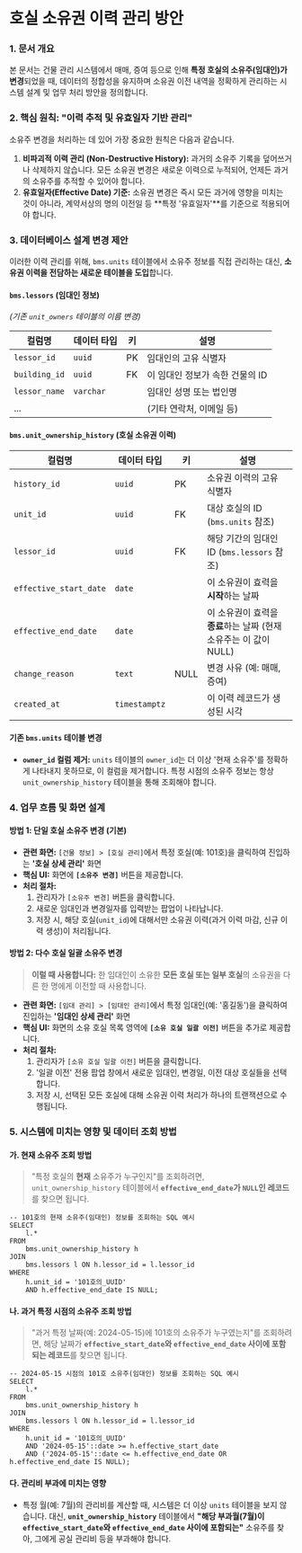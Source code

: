 # **호실 소유권 이력 관리 방안**

### **1. 문서 개요**

본 문서는 건물 관리 시스템에서 매매, 증여 등으로 인해 **특정 호실의 소유주(임대인)가 변경**되었을 때, 데이터의 정합성을 유지하며 소유권 이전 내역을 정확하게 관리하는 시스템 설계 및 업무 처리 방안을 정의합니다.

### **2. 핵심 원칙: "이력 추적 및 유효일자 기반 관리"**

소유주 변경을 처리하는 데 있어 가장 중요한 원칙은 다음과 같습니다.

1. **비파괴적 이력 관리 (Non-Destructive History):** 과거의 소유주 기록을 덮어쓰거나 삭제하지 않습니다. 모든 소유권 변경은 새로운 이력으로 누적되어, 언제든 과거의 소유주를 추적할 수 있어야 합니다.
2. **유효일자(Effective Date) 기준:** 소유권 변경은 즉시 모든 과거에 영향을 미치는 것이 아니라, 계약서상의 명의 이전일 등 **특정 '유효일자'**를 기준으로 적용되어야 합니다.

### **3. 데이터베이스 설계 변경 제안**

이러한 이력 관리를 위해, `bms.units` 테이블에서 소유주 정보를 직접 관리하는 대신, **소유권 이력을 전담하는 새로운 테이블을 도입**합니다.

#### **`bms.lessors` (임대인 정보)**

*(기존 `unit_owners` 테이블의 이름 변경)*

| 컬럼명        | 데이터 타입 | 키   | 설명                            |
| ------------- | ----------- | ---- | ------------------------------- |
| `lessor_id`   | `uuid`      | PK   | 임대인의 고유 식별자            |
| `building_id` | `uuid`      | FK   | 이 임대인 정보가 속한 건물의 ID |
| `lessor_name` | `varchar`   |      | 임대인 성명 또는 법인명         |
| ...           |             |      | (기타 연락처, 이메일 등)        |

#### **`bms.unit_ownership_history` (호실 소유권 이력)**

| 컬럼명                 | 데이터 타입   | 키   | 설명                                                         |
| ---------------------- | ------------- | ---- | ------------------------------------------------------------ |
| `history_id`           | `uuid`        | PK   | 소유권 이력의 고유 식별자                                    |
| `unit_id`              | `uuid`        | FK   | 대상 호실의 ID (`bms.units` 참조)                            |
| `lessor_id`            | `uuid`        | FK   | 해당 기간의 임대인 ID (`bms.lessors` 참조)                   |
| `effective_start_date` | `date`        |      | 이 소유권이 효력을 **시작**하는 날짜                         |
| `effective_end_date`   | `date`        |      | 이 소유권이 효력을 **종료**하는 날짜 (현재 소유주는 이 값이 NULL) |
| `change_reason`        | `text`        | NULL | 변경 사유 (예: 매매, 증여)                                   |
| `created_at`           | `timestamptz` |      | 이 이력 레코드가 생성된 시각                                 |

#### **기존 `bms.units` 테이블 변경**

- **`owner_id` 컬럼 제거:** `units` 테이블의 `owner_id`는 더 이상 '현재 소유주'를 정확하게 나타내지 못하므로, 이 컬럼을 제거합니다. 특정 시점의 소유주 정보는 항상 `unit_ownership_history` 테이블을 통해 조회해야 합니다.

### **4. 업무 흐름 및 화면 설계**

#### **방법 1: 단일 호실 소유주 변경 (기본)**

- **관련 화면:** `[건물 정보] > [호실 관리]`에서 특정 호실(예: 101호)을 클릭하여 진입하는 **'호실 상세 관리'** 화면
- **핵심 UI:** 화면에 **`[소유주 변경]`** 버튼을 제공합니다.
- **처리 절차:**
  1. 관리자가 `[소유주 변경]` 버튼을 클릭합니다.
  2. 새로운 임대인과 변경일자를 입력받는 팝업이 나타납니다.
  3. 저장 시, 해당 호실(`unit_id`)에 대해서만 소유권 이력(과거 이력 마감, 신규 이력 생성)이 처리됩니다.

#### **방법 2: 다수 호실 일괄 소유주 변경**

> **이럴 때 사용합니다:** 한 임대인이 소유한 **모든 호실 또는 일부 호실**의 소유권을 다른 한 명에게 이전할 때 사용합니다.

- **관련 화면:** `[임대 관리] > [임대인 관리]`에서 특정 임대인(예: '홍길동')을 클릭하여 진입하는 **'임대인 상세 관리'** 화면
- **핵심 UI:** 화면의 소유 호실 목록 영역에 **`[소유 호실 일괄 이전]`** 버튼을 추가로 제공합니다.
- **처리 절차:**
  1. 관리자가 `[소유 호실 일괄 이전]` 버튼을 클릭합니다.
  2. '일괄 이전' 전용 팝업 창에서 새로운 임대인, 변경일, 이전 대상 호실들을 선택합니다.
  3. 저장 시, 선택된 모든 호실에 대해 소유권 이력 처리가 하나의 트랜잭션으로 수행됩니다.

### **5. 시스템에 미치는 영향 및 데이터 조회 방법**

#### **가. 현재 소유주 조회 방법**

> "특정 호실의 **현재** 소유주가 누구인지"를 조회하려면, `unit_ownership_history` 테이블에서 **`effective_end_date`가 `NULL`인 레코드**를 찾으면 됩니다.

```
-- 101호의 현재 소유주(임대인) 정보를 조회하는 SQL 예시
SELECT
    l.*
FROM
    bms.unit_ownership_history h
JOIN
    bms.lessors l ON h.lessor_id = l.lessor_id
WHERE
    h.unit_id = '101호의_UUID'
    AND h.effective_end_date IS NULL;
```

#### **나. 과거 특정 시점의 소유주 조회 방법**

> "과거 특정 날짜(예: 2024-05-15)에 101호의 소유주가 누구였는지"를 조회하려면, 해당 날짜가 **`effective_start_date`와 `effective_end_date` 사이에 포함되는 레코드**를 찾으면 됩니다.

```
-- 2024-05-15 시점의 101호 소유주(임대인) 정보를 조회하는 SQL 예시
SELECT
    l.*
FROM
    bms.unit_ownership_history h
JOIN
    bms.lessors l ON h.lessor_id = l.lessor_id
WHERE
    h.unit_id = '101호의_UUID'
    AND '2024-05-15'::date >= h.effective_start_date
    AND ('2024-05-15'::date <= h.effective_end_date OR h.effective_end_date IS NULL);
```

#### **다. 관리비 부과에 미치는 영향**

- 특정 월(예: 7월)의 관리비를 계산할 때, 시스템은 더 이상 `units` 테이블을 보지 않습니다. 대신, **`unit_ownership_history`** 테이블에서 **"해당 부과월(7월)이 `effective_start_date`와 `effective_end_date` 사이에 포함되는"** 소유주를 찾아, 그에게 공실 관리비 등을 부과해야 합니다.